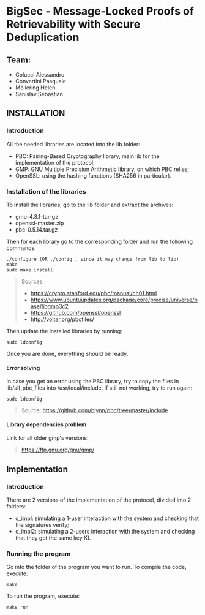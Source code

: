 # BigSec - Message-Locked Proofs of Retrievability with Secure Deduplication

## Team:
- Colucci Alessandro
- Convertini Pasquale
- Möllering Helen
- Sanislav Sebastian

## INSTALLATION
### Introduction
All the needed libraries are located into the lib folder:
- PBC: Pairing-Based Cryptography library, main lib for the implementation of the protocol;
- GMP: GNU  Multiple  Precision  Arithmetic library, on which PBC relies;
- OpenSSL: using the hashing functions (SHA256 in particular).

### Installation of the libraries
To install the libraries, go to the lib folder and extract the archives:
- gmp-4.3.1-tar-gz
- openssl-master.zip
- pbc-0.5.14.tar.gz

Then for each library go to the corresponding folder and run the following commands:
```
./configure (OR ./config , since it may change from lib to lib)
make
sudo make install
```

> Sources:
> - https://crypto.stanford.edu/pbc/manual/ch01.html
> - https://www.ubuntuupdates.org/package/core/precise/universe/base/libgmp3c2
> - https://github.com/openssl/openssl
> - http://voltar.org/pbcfiles/

Then update the installed libraries by running:
```
sudo ldconfig
```

Once you are done, everything should be ready.

#### Error solving
In case you get an error using the PBC library, try to copy the files in lib/all_pbc_files into /usr/local/include.
If still not working, try to run again:
```
sudo ldconfig
```

> Source: https://github.com/blynn/pbc/tree/master/include

#### Library dependencies problem
Link for all older gmp's versions:

> https://ftp.gnu.org/gnu/gmp/


## Implementation
### Introduction
There are 2 versions of the implementation of the protocol, divided into 2 folders:
- c_impl: simulating a 1-user interaction with the system and checking that the signatures verify;
- c_impl2: simulating a 2-users interaction with the system and checking that they get the same key Kf.
### Running the program
Go into the folder of the program you want to run. 
To compile the code, execute:
```
make
```
To run the program, execute:
```
make run
```
